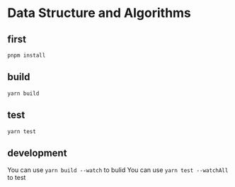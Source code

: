 # Data Structure and Algorithms

## first

```shell
pnpm install
```

## build

```shell
yarn build
```

## test

```shell
yarn test
```

## development

You can use `yarn build --watch` to bulid
You can use `yarn test --watchAll` to test
